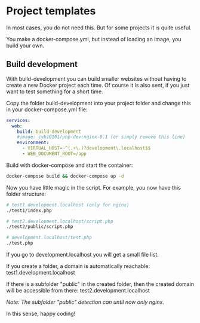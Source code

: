 # Project templates

In most cases, you do not need this. But for some projects it is quite useful.

You make a docker-compose.yml, but instead of loading an image, you build your own.

## Build development

With build-development you can build smaller websites without having to create a new Docker project each time.
Of course it is also sent, if you just want to test something for a short time.

Copy the folder build-development into your project folder and change this in your docker-compose.yml file:

```yaml
services:
  web:
    build: build-development
    #image: cyb10101/php-dev:nginx-8.1 (or simply remove this line)
    environment:
      - VIRTUAL_HOST=~^(.+\.)?development\.localhost$$
      - WEB_DOCUMENT_ROOT=/app
```

Build with docker-compose and start the container:

```bash
docker-compose build && docker-compose up -d
```

Now you have little magic in the script.
For example, you now have this folder structure:

```bash
# test1.development.localhost (only for nginx)
./test1/index.php

# test2.development.localhost/script.php
./test2/public/script.php

# development.localhost/test.php
./test.php
```

If you go to development.localhost you will get a small file list.

If you create a folder, a domain is automatically reachable: test1.development.localhost

If there is a subfolder "public" in the created folder, then the created domain will be accessible from there: test2.development.localhost

*Note: The subfolder "public" detection can until now only nginx.*

In this sense, happy coding!
